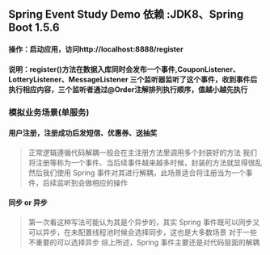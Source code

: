 ## Spring Event Study Demo 依赖 :JDK8、Spring Boot 1.5.6


#### 操作：启动应用，访问http://localhost:8888/register
#### 说明：register()方法在数据入库同时会发布一个事件,CouponListener、LotteryListener、MessageListener 三个监听器监听了这个事件，收到事件后执行相应内容，三个监听者通过@Order注解排列执行顺序，值越小越先执行

### 模拟业务场景(单服务)
#### 用户注册，注册成功后发短信、优惠券、送抽奖
> 正常逻辑遵循代码解耦一般会在主注册方法里调用多个封装好的方法
> 我们将注册等称为一个事件、当后续事件越来越多时候，封装的方法就显得很乱
> 然后我们使用 Spring 事件对其进行解耦，此场景适合将注册当为一个事件，后续监听到会做相应的操作
#### 同步 or 异步
> 第一次看这种写法可能认为其是个异步的，其实 Spring 事件既可以同步又可以异步，在未配置线程池时候会选择同步，这也是大多数场景
> 对于一些不重要的可以选择异步
> 综上所述，Spring 事件主要还是对代码层面的解耦


